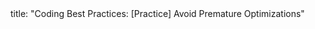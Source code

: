 <frontmatter>
title: "Coding Best Practices: [Practice] Avoid Premature Optimizations"
</frontmatter>

<link rel="stylesheet" href="{{baseUrl}}/css/textbook.css">

<div class="website-content" id="all">

<include src="unit-inPage-asFlat.md" boilerplate /> 